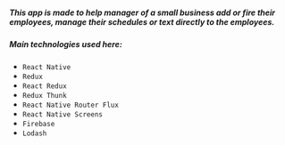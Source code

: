 ##### **This app is made to help manager of a small business add or fire their employees, manage their schedules or text directly to the employees.** 
##### **Main technologies used here:** 
- `React Native` 
- `Redux` 
- `React Redux` 
- `Redux Thunk` 
- `React Native Router Flux` 
- `React Native Screens` 
- `Firebase`
- `Lodash`
